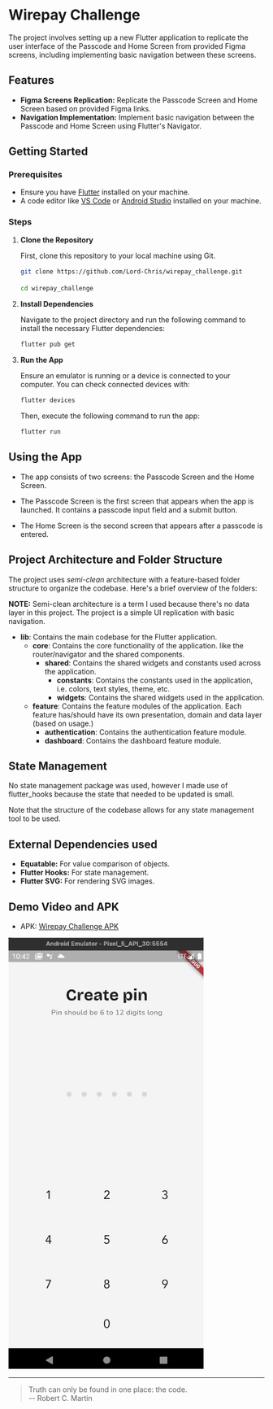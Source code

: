 # Wirepay Challenge
The project involves setting up a new Flutter application to replicate the user interface of the Passcode and Home Screen from provided Figma screens, including implementing basic navigation between these screens.

## Features

- **Figma Screens Replication:** Replicate the Passcode Screen and Home Screen based on provided Figma links.
- **Navigation Implementation:** Implement basic navigation between the Passcode and Home Screen using Flutter's Navigator.

## Getting Started

### Prerequisites

- Ensure you have [Flutter](https://flutter.dev/docs/get-started/install) installed on your machine.
- A code editor like [VS Code](https://code.visualstudio.com/) or [Android Studio](https://developer.android.com/studio) installed on your machine.

### Steps

1. **Clone the Repository**

   First, clone this repository to your local machine using Git.

   ```bash
   git clone https://github.com/Lord-Chris/wirepay_challenge.git

   cd wirepay_challenge
   ```

2. **Install Dependencies**

   Navigate to the project directory and run the following command to install the necessary Flutter dependencies:

   ```bash
   flutter pub get
   ```

3. **Run the App**

   Ensure an emulator is running or a device is connected to your computer. You can check connected devices with:

   ```bash
   flutter devices
   ```

   Then, execute the following command to run the app:

   ```bash
   flutter run 
   ```

## Using the App

- The app consists of two screens: the Passcode Screen and the Home Screen.

- The Passcode Screen is the first screen that appears when the app is launched. It contains a passcode input field and a submit button.

- The Home Screen is the second screen that appears after a passcode is entered.

## Project Architecture and Folder Structure

The project uses _semi-clean_ architecture with a feature-based folder structure to organize the codebase. Here's a brief overview of the folders:

**NOTE:** Semi-clean architecture is a term I used because there's no data layer in this project. The project is a simple UI replication with basic navigation.

- **lib**: Contains the main codebase for the Flutter application.
    - **core**: Contains the core functionality of the application. like the router/navigator and the shared components.
        - **shared**: Contains the shared widgets and constants used across the application.
            - **constants**: Contains the constants used in the application, i.e. colors, text styles, theme, etc.
            - **widgets**: Contains the shared widgets used in the application.
    - **feature**: Contains the feature modules of the application. Each feature has/should have its own presentation, domain and data layer (based on usage.)
        - **authentication**: Contains the authentication feature module.
        - **dashboard**: Contains the dashboard feature module.


## State Management

No state management package was used, however I made use of flutter_hooks because the state that needed to be updated is small.

Note that the structure of the codebase allows for any state management tool to be used.

## External Dependencies used
- **Equatable:** For value comparison of objects.
- **Flutter Hooks:** For state management.
- **Flutter SVG:** For rendering SVG images.

## Demo Video and APK

- APK: [Wirepay Challenge APK](github_assets/app-release.apk)

![Wirepay Challenge](github_assets/demo_gif.gif)

---
> Truth can only be found in one place: the code. <br/>
> -- Robert C. Martin